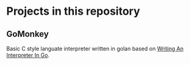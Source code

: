 # Projects in this repository
## GoMonkey
Basic C style languate interpreter written in golan based on [Writing An Interpreter In Go](https://interpreterbook.com/).